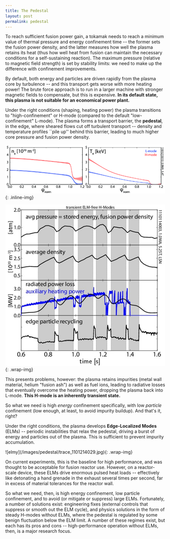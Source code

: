 ```yaml
---
title: The Pedestal
layout: post
permalink: pedestal
---
```


<p>To reach sufficient fusion power gain, a tokamak needs to reach a minimum value of thermal pressure and energy confinement time -- the former sets the fusion power density, and the latter measures how well the plasma retains its heat (thus how well heat from fusion can maintain the necessary conditions for a self-sustaining reaction).
The maximum pressure (relative to magnetic field strength) is set by stability limits: we need to make up the difference with confinement improvements.</p>

<p>By default, both energy and particles are driven rapidly from the plasma core by turbulence -- and this transport gets worse with more heating power!
The brute force approach is to run in a larger machine with stronger magnetic fields to compensate, but this is expensive.  <strong>In its default state, this plasma is not suitable for an economical power plant.</strong></p>

<p>Under the right conditions (shaping, heating power) the plasma transitions to "high-confinement" or H-mode (compared to the default "low-confinement" L-mode).
The plasma forms a transport barrier, the <strong>pedestal</strong>, in the edge, where sheared flows cut off turbulent transport -- density and temperature profiles ``pile up'' behind this barrier, leading to much higher core pressure and fusion power density.</p>

![pedestal](/images/pedestal/prof_L_H.jpg){: .inline-img}

![elmfree](/images/pedestal/trace_1110114003_nofluct.jpg){: .wrap-img}
<p>This presents problems, however: the plasma retains impurities (metal wall material, helium "fusion ash") as well as fuel ions, leading to radiative losses that eventually overcome the heating power, dropping the plasma back into L-mode.  <strong>This H-mode is an inherently transient state.</strong></p>

<p>So what we need is high <i>energy</i> confinement specifically, with low <i>particle</i> confinement (low enough, at least, to avoid impurity buildup).
And that's it, right?</p>

<p>Under the right conditions, the plasma develops <strong>Edge-Localized Modes</strong> (ELMs) -- periodic instabilities that relax the pedestal, driving a burst of energy and particles out of the plasma.
This is sufficient to prevent impurity accumulation.</p>
![elmy](/images/pedestal/trace_1101214029.jpg){: .wrap-img}
<p>On current experiments, this is the baseline for high performance, and was thought to be acceptable for fusion reactor use.  However, on a reactor-scale device, these ELMs drive enormous pulsed heat loads -- effectively like detonating a hand grenade in the exhaust several times per second, far in excess of material tolerances for the reactor wall.</p>

<p>So what we need, then, is high energy confinement, low particle confinement, and to avoid (or mitigate or suppress) large ELMs.
Fortunately, a number of solutions exist: engineering fixes (external controls that suppress or smooth out the ELM cycle), and physics solutions in the form of steady H-modes without ELMs, where the pedestal is regulated by some benign fluctuation below the ELM limit.  A number of these regimes exist, but each has its pros and cons -- high-performance operation without ELMs, then, is a major research focus.</p>